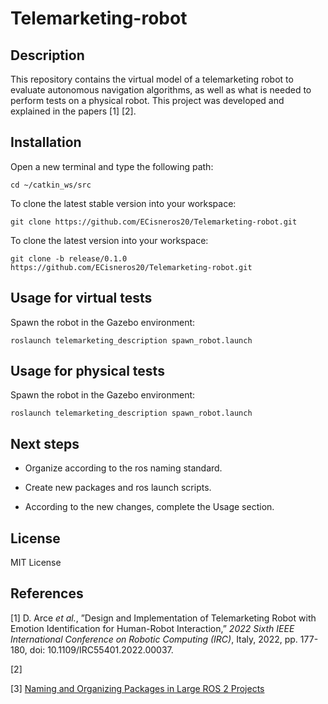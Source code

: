 # Telemarketing-robot

## Description

 This repository contains the virtual model of a telemarketing robot to evaluate autonomous navigation algorithms, as well as what is needed to perform tests on a physical robot. This project was developed and explained in the papers [1] [2].

## Installation

Open a new terminal and type the following path:

    cd ~/catkin_ws/src

To clone the latest stable version into your workspace:

    git clone https://github.com/ECisneros20/Telemarketing-robot.git

To clone the latest version into your workspace:

    git clone -b release/0.1.0 https://github.com/ECisneros20/Telemarketing-robot.git

## Usage for virtual tests

Spawn the robot in the Gazebo environment:

    roslaunch telemarketing_description spawn_robot.launch

## Usage for physical tests

Spawn the robot in the Gazebo environment:

    roslaunch telemarketing_description spawn_robot.launch

## Next steps

- Organize according to the ros naming standard.

- Create new packages and ros launch scripts.

- According to the new changes, complete the Usage section.

## License

MIT License

## References

[1] D. Arce <em>et al.</em>, ”Design and Implementation of Telemarketing Robot with Emotion Identification for Human-Robot Interaction,” <em>2022 Sixth IEEE International Conference on Robotic Computing (IRC)</em>, Italy, 2022, pp. 177-180, doi: 10.1109/IRC55401.2022.00037.

[2]

[3] <a href = "https://automaticaddison.com/naming-and-organizing-packages-in-large-ros-2-projects/">Naming and Organizing Packages in Large ROS 2 Projects</a>
